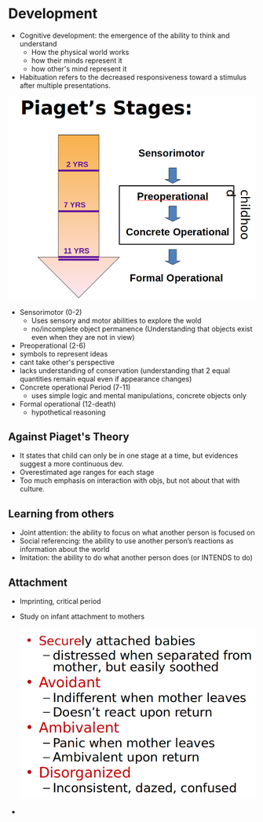 # Development

- Cognitive development: the emergence of the ability to think and understand
  - How the physical world works
  - how their minds represent it
  - how other's mind represent it
- Habituation refers to the decreased responsiveness toward a stimulus after multiple presentations.

![image-20221124105401436](./images/image-20221124105401436.png)

- Sensorimotor (0-2)
  - Uses sensory and motor abilities to explore the wold
  - no/incomplete object permanence (Understanding that objects exist even when they are not in view)
-  Preoperational (2-6)
  - symbols to represent ideas
  - cant take other's perspective
  - lacks understanding of conservation (understanding that 2 equal quantities remain equal even if appearance changes) 
- Concrete operational Period (7-11)
  - uses simple logic and mental manipulations, concrete objects only
- Formal operational (12-death)
  - hypothetical reasoning



## Against Piaget's Theory

- It states that child can only be in one stage at a time, but evidences suggest a more continuous dev.
- Overestimated age ranges for each stage
- Too much emphasis on interaction with objs, but not about that with culture.



## Learning from others

- Joint attention: the ability to focus on what another person is focused on
- Social referencing: the ability to use another person’s reactions as information about the world
- Imitation: the ability to do what another person does (or INTENDS to do)



## Attachment

- Imprinting, critical period

- Study on infant attachment to mothers

  ![image-20221124110318468](./images/image-20221124110318468.png)

- 